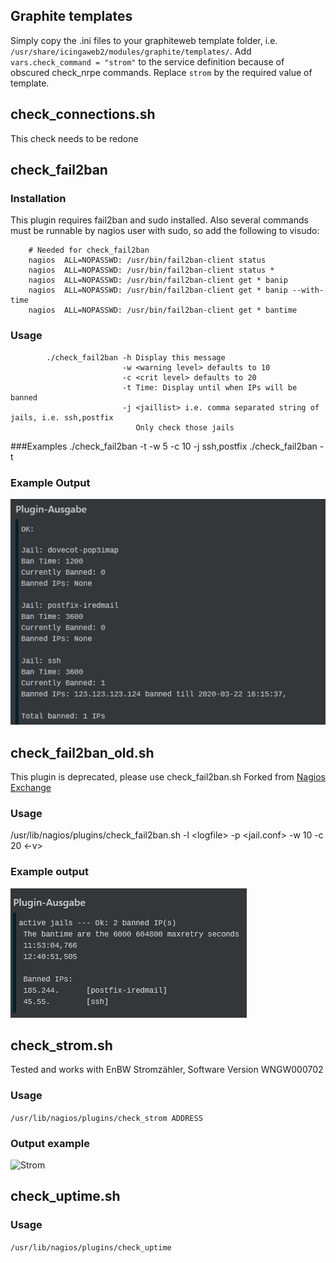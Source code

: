 ## Graphite templates
Simply copy the .ini files to your graphiteweb template folder, i.e. ```/usr/share/icingaweb2/modules/graphite/templates/```. 
Add ``vars.check_command = "strom"`` to the service definition because of obscured check_nrpe commands.
Replace ``strom`` by the required value of template.
## check_connections.sh
This check needs to be redone
## check_fail2ban
### Installation
This plugin requires fail2ban and sudo installed. Also several commands must be runnable by nagios user with sudo, so add the following to visudo:

        # Needed for check_fail2ban
        nagios  ALL=NOPASSWD: /usr/bin/fail2ban-client status
        nagios  ALL=NOPASSWD: /usr/bin/fail2ban-client status *
        nagios  ALL=NOPASSWD: /usr/bin/fail2ban-client get * banip
        nagios  ALL=NOPASSWD: /usr/bin/fail2ban-client get * banip --with-time
        nagios  ALL=NOPASSWD: /usr/bin/fail2ban-client get * bantime
### Usage    
            ./check_fail2ban -h Display this message
                             -w <warning level> defaults to 10
                             -c <crit level> defaults to 20
                             -t Time: Display until when IPs will be banned
                             -j <jaillist> i.e. comma separated string of jails, i.e. ssh,postfix
                                Only check those jails
###Examples
            ./check_fail2ban -t -w 5 -c 10 -j ssh,postfix
            ./check_fail2ban -t

### Example Output
![Fail2Ban](img/fail2ban_new.png "Fail2Ban")
## check_fail2ban_old.sh
This plugin is deprecated, please use check_fail2ban.sh
Forked from [Nagios Exchange](https://exchange.nagios.org/index.php?option=com_mtree&task=viewlink&link_id=4349&Itemid=74)
### Usage
/usr/lib/nagios/plugins/check_fail2ban.sh -l \<logfile\>  -p \<jail.conf\> -w 10 -c 20 \<-v\>
### Example output
![Fail2Ban](img/fail2ban.png "Fail2Ban")
## check_strom.sh
Tested and works with EnBW Stromzähler, Software Version WNGW000702
### Usage
```/usr/lib/nagios/plugins/check_strom ADDRESS```
### Output example
![Strom](img/strom.png "Strom")
## check_uptime.sh
### Usage
```/usr/lib/nagios/plugins/check_uptime```